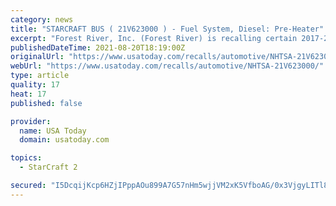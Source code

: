 ```yaml
---
category: news
title: "STARCRAFT BUS ( 21V623000 ) - Fuel System, Diesel: Pre-Heater"
excerpt: "Forest River, Inc. (Forest River) is recalling certain 2017-2018 Starcraft Allstar XL transit buses equipped with Cummins B6.7 diesel engines. The electric fuel heater within the fuel module may overheat, causing plastic in the fuel heater to melt and ..."
publishedDateTime: 2021-08-20T18:19:00Z
originalUrl: "https://www.usatoday.com/recalls/automotive/NHTSA-21V623000/"
webUrl: "https://www.usatoday.com/recalls/automotive/NHTSA-21V623000/"
type: article
quality: 17
heat: 17
published: false

provider:
  name: USA Today
  domain: usatoday.com

topics:
  - StarCraft 2

secured: "I5DcqijKcp6HZjIPppAOu899A7G57nHm5wjjVM2xK5VfboAG/0x3VjgyLITl8AMs6yBLxPHIW6Y8Z3mYVOYBHiryMKPqny84Y1v8CePnPVeRUnLL21k3i1Flu6uft57MrOBREGpE5lf0P5giHPLLMGhyzau1gjIdYDdBQv+UcDnGuJECmUFuLVEDvlKdelR4TKAyzTULcEzClpRYVg2KXWRrZy+7MbUchykYVoAM5+Db8jC4Y2QtEWJCkvH9OerxVS4uSYbmx8JNOnIv0RzGWnQ+V7HRQ8g1YmbaIxEVBxQIH2VT7GyX5W63Bct5Jc5Tlb91BU43eBJJQpa09VXR52gJ3Z6g48J5eCkwdsUaD3Y=;Deivdiya1ykG/8V58+Fw3g=="
---
```


